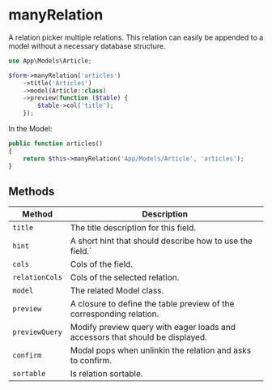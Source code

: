 # manyRelation

A relation picker multiple relations. This relation can easily be appended to a model without a necessary database structure.

```php
use App\Models\Article;

$form->manyRelation('articles')
    ->title('Articles')
    ->model(Article::class)
    ->preview(function ($table) {
        $table->col('title');
    });
```

In the Model:

```php
public function articles()
{
    return $this->manyRelation('App/Models/Article', 'articles');
}
```

## Methods

| Method         | Description                                                                   |
| -------------- | ----------------------------------------------------------------------------- |
| `title`        | The title description for this field.                                         |
| `hint`         | A short hint that should describe how to use the field.`                      |
| `cols`         | Cols of the field.                                                            |
| `relationCols` | Cols of the selected relation.                                                |
| `model`        | The related Model class.                                                      |
| `preview`      | A closure to define the table preview of the corresponding relation.          |
| `previewQuery` | Modify preview query with eager loads and accessors that should be displayed. |
| `confirm`      | Modal pops when unlinkin the relation and asks to confirm.                    |
| `sortable`     | Is relation sortable.                                                         |
